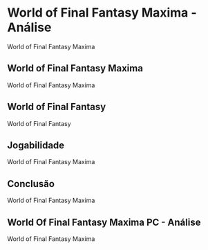 ---
---

# World of Final Fantasy Maxima - Análise

World of Final Fantasy Maxima

## World of Final Fantasy Maxima

World of Final Fantasy Maxima

## World of Final Fantasy

World of Final Fantasy

## Jogabilidade

World of Final Fantasy Maxima

## Conclusão

World of Final Fantasy Maxima

## World Of Final Fantasy Maxima PC - Análise

World of Final Fantasy Maxima
